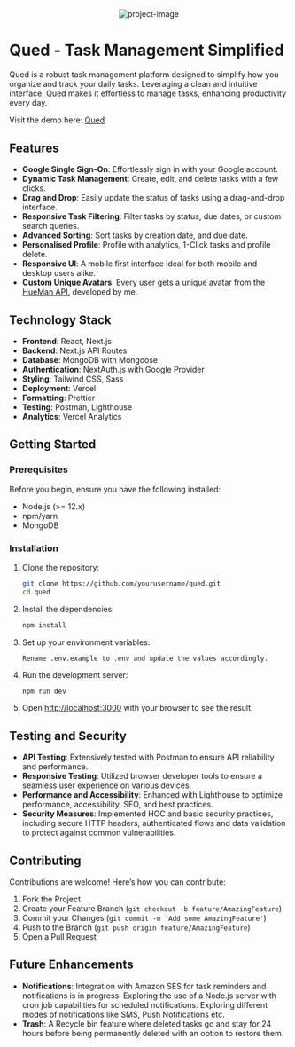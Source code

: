 ##

<p align="center">
  <img src="https://socialify.git.ci/zen-ikigai/qued/image?description=1&amp;descriptionEditable=Effortless%20Organization%0AMaster%20Your%20Tasks%2C%20Own%20Your%20Time&amp;font=Source%20Code%20Pro&amp;language=1&amp;name=1&amp;pattern=Plus&amp;theme=Dark" alt="project-image">
</p>

# Qued - Task Management Simplified

Qued is a robust task management platform designed to simplify how you organize and track your daily tasks. Leveraging a clean and intuitive interface, Qued makes it effortless to manage tasks, enhancing productivity every day.

Visit the demo here: [Qued](https://qued-pesto.vercel.app/)
## Features

- **Google Single Sign-On**: Effortlessly sign in with your Google account.
- **Dynamic Task Management**: Create, edit, and delete tasks with a few clicks.
- **Drag and Drop**: Easily update the status of tasks using a drag-and-drop interface.
- **Responsive Task Filtering**: Filter tasks by status, due dates, or custom search queries.
- **Advanced Sorting**: Sort tasks by creation date, and due date.
- **Personalised Profile**: Profile with analytics, 1-Click tasks and profile delete.
- **Responsive UI**: A mobile first interface ideal for both mobile and desktop users alike.
- **Custom Unique Avatars**: Every user gets a unique avatar from the [HueMan API.](https://hueman.space) developed by me.

## Technology Stack

- **Frontend**: React, Next.js
- **Backend**: Next.js API Routes
- **Database**: MongoDB with Mongoose
- **Authentication**: NextAuth.js with Google Provider
- **Styling**: Tailwind CSS, Sass
- **Deployment**: Vercel
- **Formatting**: Prettier
- **Testing**: Postman, Lighthouse
- **Analytics**: Vercel Analytics

## Getting Started

### Prerequisites

Before you begin, ensure you have the following installed:

- Node.js (>= 12.x)
- npm/yarn
- MongoDB

### Installation

1. Clone the repository:

   ```bash
   git clone https://github.com/yourusername/qued.git
   cd qued
   ```

2. Install the dependencies:

   ```bash
   npm install
   ```

3. Set up your environment variables:

   ```plaintext
   Rename .env.example to .env and update the values accordingly.
   ```

4. Run the development server:

   ```bash
   npm run dev
   ```

5. Open [http://localhost:3000](http://localhost:3000) with your browser to see the result.

## Testing and Security

- **API Testing**: Extensively tested with Postman to ensure API reliability and performance.
- **Responsive Testing**: Utilized browser developer tools to ensure a seamless user experience on various devices.
- **Performance and Accessibility**: Enhanced with Lighthouse to optimize performance, accessibility, SEO, and best practices.
- **Security Measures**: Implemented HOC and basic security practices, including secure HTTP headers, authenticated flows and data validation to protect against common vulnerabilities.

## Contributing

Contributions are welcome! Here’s how you can contribute:

1. Fork the Project
2. Create your Feature Branch (`git checkout -b feature/AmazingFeature`)
3. Commit your Changes (`git commit -m 'Add some AmazingFeature'`)
4. Push to the Branch (`git push origin feature/AmazingFeature`)
5. Open a Pull Request

## Future Enhancements

- **Notifications**: Integration with Amazon SES for task reminders and notifications is in progress. Exploring the use of a Node.js server with cron job capabilities for scheduled notifications. Exploring different modes of notifications like SMS, Push Notifications etc.
- **Trash**: A Recycle bin feature where deleted tasks go and stay for 24 hours before being permanently deleted with an option to restore them.
